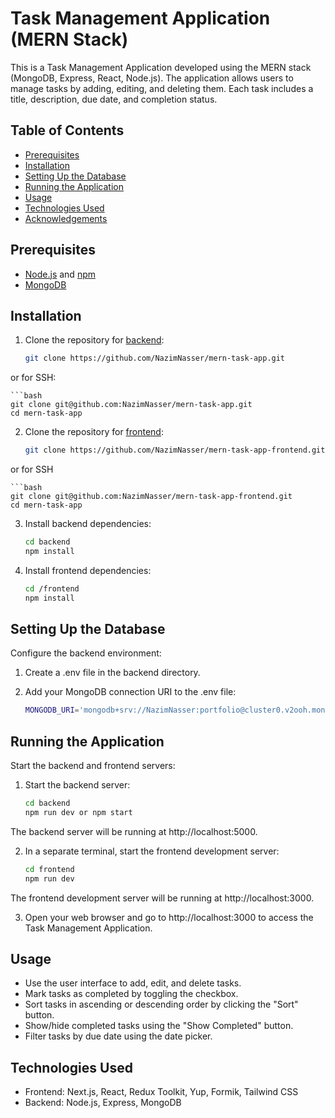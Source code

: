 # Task Management Application (MERN Stack)

This is a Task Management Application developed using the MERN stack (MongoDB, Express, React, Node.js). The application allows users to manage tasks by adding, editing, and deleting them. Each task includes a title, description, due date, and completion status.

## Table of Contents

- [Prerequisites](#prerequisites)
- [Installation](#installation)
- [Setting Up the Database](#setting-up-the-database)
- [Running the Application](#running-the-application)
- [Usage](#usage)
- [Technologies Used](#technologies-used)
- [Acknowledgements](#acknowledgements)

## Prerequisites

- [Node.js](https://nodejs.org/) and [npm](https://www.npmjs.com/get-npm)
- [MongoDB](https://www.mongodb.com/try/download/community)

## Installation

1. Clone the repository for [backend](https://github.com/NazimNasser/mern-task-app):

    ```bash
    git clone https://github.com/NazimNasser/mern-task-app.git

or for SSH:

    ```bash
    git clone git@github.com:NazimNasser/mern-task-app.git
    cd mern-task-app

2. Clone the repository for [frontend](https://github.com/NazimNasser/mern-task-app-frontend):

    ```bash
    git clone https://github.com/NazimNasser/mern-task-app-frontend.git

or for SSH

    ```bash
    git clone git@github.com:NazimNasser/mern-task-app-frontend.git
    cd mern-task-app

3. Install backend dependencies:

    ```bash
    cd backend
    npm install

4. Install frontend dependencies:
    
    ```bash
    cd /frontend
    npm install

## Setting Up the Database

Configure the backend environment:

1. Create a .env file in the backend directory.

2. Add your MongoDB connection URI to the .env file:

    ```bash
    MONGODB_URI='mongodb+srv://NazimNasser:portfolio@cluster0.v2ooh.mongodb.net/taskManagement?retryWrites=true&w=majority'

## Running the Application

Start the backend and frontend servers:

1. Start the backend server:

    ```bash
    cd backend
    npm run dev or npm start

The backend server will be running at http://localhost:5000.

2. In a separate terminal, start the frontend development server:

    ```bash
    cd frontend
    npm run dev

The frontend development server will be running at http://localhost:3000.

3. Open your web browser and go to http://localhost:3000 to access the Task Management Application.

## Usage

- Use the user interface to add, edit, and delete tasks.
- Mark tasks as completed by toggling the checkbox.
- Sort tasks in ascending or descending order by clicking the "Sort" button.
- Show/hide completed tasks using the "Show Completed" button.
- Filter tasks by due date using the date picker.

## Technologies Used

- Frontend: Next.js, React, Redux Toolkit, Yup, Formik, Tailwind CSS
- Backend: Node.js, Express, MongoDB